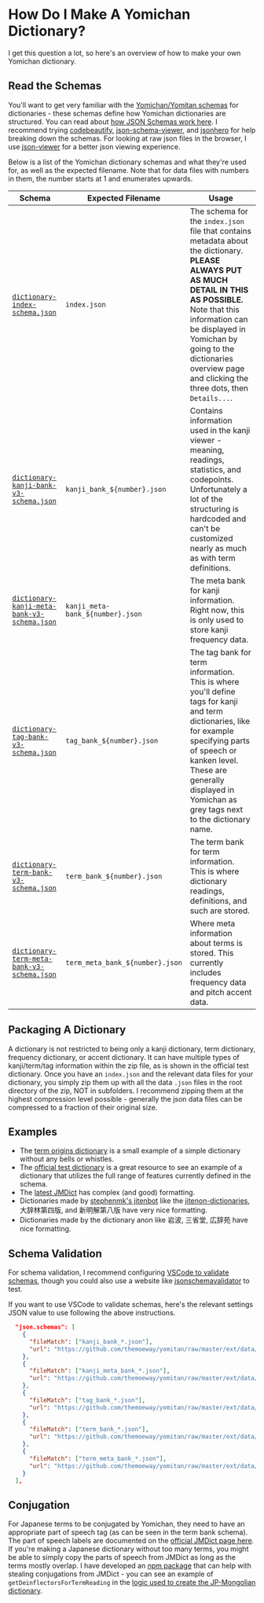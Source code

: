 # How Do I Make A Yomichan Dictionary?

I get this question a lot, so here's an overview of how to make your own Yomichan dictionary.

## Read the Schemas

You'll want to get very familiar with the [Yomichan/Yomitan schemas](https://github.com/themoeway/yomitan/tree/master/ext/data/schemas) for dictionaries - these schemas define how Yomichan dictionaries are structured. You can read about [how JSON Schemas work here](https://json-schema.org/). I recommend trying [codebeautify](https://codebeautify.org/jsonviewer/), [json-schema-viewer](https://json-schema-viewer.vercel.app/), and [jsonhero](https://jsonhero.io/) for help breaking down the schemas. For looking at raw json files in the browser, I use [json-viewer](https://github.com/tulios/json-viewer) for a better json viewing experience.

Below is a list of the Yomichan dictionary schemas and what they're used for, as well as the expected filename. Note that for data files with numbers in them, the number starts at 1 and enumerates upwards.

| Schema                                                                                                                                                     | Expected Filename                | Usage                                                                                                                                                                                                                                                                                          |
| ---------------------------------------------------------------------------------------------------------------------------------------------------------- | -------------------------------- | ---------------------------------------------------------------------------------------------------------------------------------------------------------------------------------------------------------------------------------------------------------------------------------------------- |
| [`dictionary-index-schema.json`](https://github.com/themoeway/yomitan/tree/master/ext/data/schemas/dictionary-index-schema.json)                           | `index.json`                     | The schema for the `index.json` file that contains metadata about the dictionary. **PLEASE ALWAYS PUT AS MUCH DETAIL IN THIS AS POSSIBLE.** Note that this information can be displayed in Yomichan by going to the dictionaries overview page and clicking the three dots, then `Details...`. |
| [`dictionary-kanji-bank-v3-schema.json`](https://github.com/themoeway/yomitan/tree/master/ext/data/schemas/dictionary-kanji-bank-v3-schema.json)           | `kanji_bank_${number}.json`      | Contains information used in the kanji viewer - meaning, readings, statistics, and codepoints. Unfortunately a lot of the structuring is hardcoded and can't be customized nearly as much as with term definitions.                                                                            |
| [`dictionary-kanji-meta-bank-v3-schema.json`](https://github.com/themoeway/yomitan/tree/master/ext/data/schemas/dictionary-kanji-meta-bank-v3-schema.json) | `kanji_meta-bank_${number}.json` | The meta bank for kanji information. Right now, this is only used to store kanji frequency data.                                                                                                                                                                                               |
| [`dictionary-tag-bank-v3-schema.json`](https://github.com/themoeway/yomitan/tree/master/ext/data/schemas/dictionary-tag-bank-v3-schema.json)               | `tag_bank_${number}.json`        | The tag bank for term information. This is where you'll define tags for kanji and term dictionaries, like for example specifying parts of speech or kanken level. These are generally displayed in Yomichan as grey tags next to the dictionary name.                                          |
| [`dictionary-term-bank-v3-schema.json`](https://github.com/themoeway/yomitan/tree/master/ext/data/schemas/dictionary-term-bank-v3-schema.json)             | `term_bank_${number}.json`       | The term bank for term information. This is where dictionary readings, definitions, and such are stored.                                                                                                                                                                                       |
| [`dictionary-term-meta-bank-v3-schema.json`](https://github.com/themoeway/yomitan/tree/master/ext/data/schemas/dictionary-term-meta-bank-v3-schema.json)   | `term_meta_bank_${number}.json`  | Where meta information about terms is stored. This currently includes frequency data and pitch accent data.                                                                                                                                                                                    |

## Packaging A Dictionary

A dictionary is not restricted to being only a kanji dictionary, term dictionary, frequency dictionary, or accent dictionary. It can have multiple types of kanji/term/tag information within the zip file, as is shown in the official test dictionary. Once you have an `index.json` and the relevant data files for your dictionary, you simply zip them up with all the data `.json` files in the root directory of the zip, NOT in subfolders. I recommend zipping them at the highest compression level possible - generally the json data files can be compressed to a fraction of their original size.

## Examples

- The [term origins dictionary](#複合語起源-term-origins) is a small example of a simple dictionary without any bells or whistles.
- The [official test dictionary](https://github.com/themoeway/yomitan/tree/master/test/data/dictionaries/valid-dictionary1) is a great resource to see an example of a dictionary that utilizes the full range of features currently defined in the schema.
- The [latest JMDict](https://github.com/MarvNC/yomichan-dictionaries#jmdict) has complex (and good) formatting.
- Dictionaries made by [stephenmk's jitenbot](https://github.com/stephenmk/jitenbot) like the [jitenon-dictionaries](#jitenon-dictionaries), 大辞林第四版, and 新明解第八版 have very nice formatting.
- Dictionaries made by the dictionary anon like 岩波, 三省堂, 広辞苑 have nice formatting.

## Schema Validation

For schema validation, I recommend configuring [VSCode to validate schemas](https://code.visualstudio.com/docs/languages/json#_json-schemas-and-settings), though you could also use a website like [jsonschemavalidator](https://www.jsonschemavalidator.net/) to test.

If you want to use VSCode to validate schemas, here's the relevant settings JSON value to use following the above instructions.

```json
  "json.schemas": [
    {
      "fileMatch": ["kanji_bank_*.json"],
      "url": "https://github.com/themoeway/yomitan/raw/master/ext/data/schemas/dictionary-kanji-bank-v3-schema.json"
    },
    {
      "fileMatch": ["kanji_meta_bank_*.json"],
      "url": "https://github.com/themoeway/yomitan/raw/master/ext/data/schemas/dictionary-kanji-meta-bank-v3-schema.json"
    },
    {
      "fileMatch": ["tag_bank_*.json"],
      "url": "https://github.com/themoeway/yomitan/raw/master/ext/data/schemas/dictionary-tag-bank-v3-schema.json"
    },
    {
      "fileMatch": ["term_bank_*.json"],
      "url": "https://github.com/themoeway/yomitan/raw/master/ext/data/schemas/dictionary-term-bank-v3-schema.json"
    },
    {
      "fileMatch": ["term_meta_bank_*.json"],
      "url": "https://github.com/themoeway/yomitan/raw/master/ext/data/schemas/dictionary-term-meta-bank-v3-schema.json"
    }
  ],
```

## Conjugation

For Japanese terms to be conjugated by Yomichan, they need to have an appropriate part of speech tag (as can be seen in the term bank schema). The part of speech labels are documented on the [official JMDict page here](http://www.edrdg.org/jmdictdb/cgi-bin/edhelp.py?svc=jmdict&sid=#kw_pos). If you're making a Japanese dictionary without too many terms, you might be able to simply copy the parts of speech from JMDict as long as the terms mostly overlap. I have developed an [npm package](https://www.npmjs.com/package/yomichan-dict-reader) that can help with stealing conjugations from JMDict - you can see an example of `getDeinflectorsForTermReading` in the [logic used to create the JP-Mongolian dictionary](https://github.com/MarvNC/yomichan-dictionaries/blob/master/mongolian/scrape.js).

